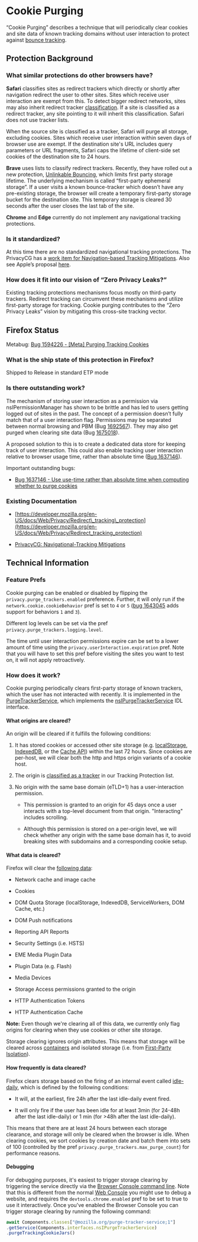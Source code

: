 # Cookie Purging

“Cookie Purging” describes a technique that will periodically clear
cookies and site data of known tracking domains without user interaction
to protect against [bounce
tracking](https://privacycg.github.io/nav-tracking-mitigations/#bounce-tracking).

## Protection Background

### What similar protections do other browsers have?

**Safari** classifies sites as redirect trackers which directly or
shortly after navigation redirect the user to other sites. Sites which
receive user interaction are exempt from this. To detect bigger redirect
networks, sites may also inherit redirect tracker
[classification](https://privacycg.github.io/nav-tracking-mitigations/#mitigations-safari).
If a site is classified as a redirect tracker, any site pointing to it
will inherit this classification. Safari does not use tracker lists.

When the source site is classified as a tracker, Safari will purge all
storage, excluding cookies. Sites which receive user interaction within
seven days of browser use are exempt. If the destination site's URL
includes query parameters or URL fragments, Safari caps the lifetime of
client-side set cookies of the destination site to 24 hours.

**Brave** uses lists to classify redirect trackers. Recently, they have
rolled out a new protection, [Unlinkable Bouncing](https://brave.com/privacy-updates/16-unlinkable-bouncing/),
which limits first party storage lifetime. The underlying mechanism is
called “first-party ephemeral storage”. If a user visits a known
bounce-tracker which doesn’t have any pre-existing storage, the browser
will create a temporary first-party storage bucket for the destination
site. This temporary storage is cleared 30 seconds after the user closes
the last tab of the site.

**Chrome** and **Edge** currently do not implement any navigational
tracking protections.

### Is it standardized?

At this time there are no standardized navigational tracking
protections. The PrivacyCG has a [work item for Navigation-based Tracking Mitigations](https://privacycg.github.io/nav-tracking-mitigations/).
Also see Apple’s proposal
[here](https://github.com/privacycg/proposals/issues/6).

### How does it fit into our vision of “Zero Privacy Leaks?”

Existing tracking protections mechanisms focus mostly on third-party
trackers. Redirect tracking can circumvent these mechanisms and utilize
first-party storage for tracking. Cookie purging contributes to the
“Zero Privacy Leaks” vision by mitigating this cross-site tracking
vector.

## Firefox Status

Metabug: [Bug 1594226 - \[Meta\] Purging Tracking Cookies](https://bugzilla.mozilla.org/show_bug.cgi?id=1594226)

### What is the ship state of this protection in Firefox?

Shipped to Release in standard ETP mode

### Is there outstanding work?

The mechanism of storing user interaction as a permission via
nsIPermissionManager has shown to be brittle and has led to users
getting logged out of sites in the past. The concept of a permission
doesn’t fully match that of a user interaction flag. Permissions may be
separated between normal browsing and PBM (Bug
[1692567](https://bugzilla.mozilla.org/show_bug.cgi?id=1692567)).
They may also get purged when clearing site data (Bug
[1675018](https://bugzilla.mozilla.org/show_bug.cgi?id=1675018)).

A proposed solution to this is to create a dedicated data store for
keeping track of user interaction. This could also enable tracking user
interaction relative to browser usage time, rather than absolute time
([Bug 1637146](https://bugzilla.mozilla.org/show_bug.cgi?id=1637146)).

Important outstanding bugs:
-   [Bug 1637146 - Use use-time rather than absolute time when computing whether to purge cookies](https://bugzilla.mozilla.org/show_bug.cgi?id=1637146)

### Existing Documentation

-   [https://developer.mozilla.org/en-US/docs/Web/Privacy/Redirect\_tracking\_protection](https://developer.mozilla.org/en-US/docs/Web/Privacy/Redirect_tracking_protection)

-   [PrivacyCG: Navigational-Tracking Mitigations](https://privacycg.github.io/nav-tracking-mitigations/)


## Technical Information

### Feature Prefs

Cookie purging can be enabled or disabled by flipping the
`privacy.purge_trackers.enabled` preference. Further, it will only run if
the `network.cookie.cookieBehavior` pref is set to `4` or `5` ([bug 1643045](https://bugzilla.mozilla.org/show_bug.cgi?id=1643045) adds
support for behaviors `1` and `3`).

Different log levels can be set via the pref
`privacy.purge_trackers.logging.level`.

The time until user interaction permissions expire can be set to a lower
amount of time using the `privacy.userInteraction.expiration` pref. Note
that you will have to set this pref before visiting the sites you want
to test on, it will not apply retroactively.

### How does it work?

Cookie purging periodically clears first-party storage of known
trackers, which the user has not interacted with recently. It is
implemented in the
[PurgeTrackerService](https://searchfox.org/mozilla-central/rev/cf77e656ef36453e154bd45a38eea08b13d6a53e/toolkit/components/antitracking/PurgeTrackerService.jsm),
which implements the
[nsIPurgeTrackerService](https://searchfox.org/mozilla-central/rev/cf77e656ef36453e154bd45a38eea08b13d6a53e/toolkit/components/antitracking/nsIPurgeTrackerService.idl)
IDL interface.

#### What origins are cleared?

An origin will be cleared if it fulfills the following conditions:

1.  It has stored cookies or accessed other site storage (e.g.
    [localStorage](https://developer.mozilla.org/en-US/docs/Web/API/Web_Storage_API),
    [IndexedDB](https://developer.mozilla.org/en-US/docs/Web/API/IndexedDB_API),
    or the [Cache API](https://developer.mozilla.org/en-US/docs/Web/API/CacheStorage))
    within the last 72 hours. Since cookies are per-host, we will
    clear both the http and https origin variants of a cookie host.

2.  The origin is [classified as a tracker](https://developer.mozilla.org/en-US/docs/Web/Privacy/Storage_Access_Policy#tracking_protection_explained)
    in our Tracking Protection list.

3.  No origin with the same base domain (eTLD+1) has a user-interaction
    permission.

    -   This permission is granted to an origin for 45 days once a user
        interacts with a top-level document from that origin.
        "Interacting" includes scrolling.

    -   Although this permission is stored on a per-origin level, we
        will check whether any origin with the same base domain has
        it, to avoid breaking sites with subdomains and a
        corresponding cookie setup.

#### What data is cleared?

Firefox will clear the [following data](https://searchfox.org/mozilla-central/rev/cf77e656ef36453e154bd45a38eea08b13d6a53e/toolkit/components/antitracking/PurgeTrackerService.jsm#205-213):

-   Network cache and image cache

-   Cookies

-   DOM Quota Storage (localStorage, IndexedDB, ServiceWorkers, DOM
    Cache, etc.)

-   DOM Push notifications

-   Reporting API Reports

-   Security Settings (i.e. HSTS)

-   EME Media Plugin Data

-   Plugin Data (e.g. Flash)

-   Media Devices

-   Storage Access permissions granted to the origin

-   HTTP Authentication Tokens

-   HTTP Authentication Cache

**Note:** Even though we're clearing all of this data, we currently only
flag origins for clearing when they use cookies or other site storage.

Storage clearing ignores origin attributes. This means that storage will
be cleared across
[containers](https://wiki.mozilla.org/Security/Contextual_Identity_Project/Containers)
and isolated storage (i.e. from [First-Party Isolation](https://developer.mozilla.org/en-US/docs/Mozilla/Add-ons/WebExtensions/API/cookies#first-party_isolation)).

#### How frequently is data cleared?

Firefox clears storage based on the firing of an internal event called
[idle-daily](https://searchfox.org/mozilla-central/rev/cf77e656ef36453e154bd45a38eea08b13d6a53e/toolkit/components/antitracking/PurgeTrackerService.jsm#60,62,65),
which is defined by the following conditions:

-   It will, at the earliest, fire 24h after the last idle-daily event
    fired.

-   It will only fire if the user has been idle for at least 3min (for
    24-48h after the last idle-daily) or 1 min (for &gt;48h after the
    last idle-daily).

This means that there are at least 24 hours between each storage
clearance, and storage will only be cleared when the browser is idle.
When clearing cookies, we sort cookies by creation date and batch them
into sets of 100 (controlled by the pref
`privacy.purge_trackers.max_purge_count`) for performance reasons.

#### Debugging

For debugging purposes, it's easiest to trigger storage clearing by
triggering the service directly via the [Browser Console command line](/devtools-user/browser_console/index.html#browser_console_command_line).
Note that this is different from the normal [Web Console](/devtools-user/web_console/index.rst)
you might use to debug a website, and requires the
`devtools.chrome.enabled` pref to be set to true to use it interactively.
Once you've enabled the Browser Console you can trigger storage clearing
by running the following command:

``` javascript
await Components.classes["@mozilla.org/purge-tracker-service;1"]
.getService(Components.interfaces.nsIPurgeTrackerService)
.purgeTrackingCookieJars()
```

<!---
TODO: consider integrating
[https://developer.mozilla.org/en-US/docs/Web/Privacy/Redirect\_tracking\_protection](https://developer.mozilla.org/en-US/docs/Web/Privacy/Redirect_tracking_protection)
into firefox source docs. The article doesn’t really belong into MDN,
because it’s very specific to Firefox.
-->
